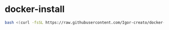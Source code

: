 # docker-install
```bash
bash <(curl -fsSL https://raw.githubusercontent.com/Igor-creato/docker-install/main/docker-install.sh)
```
